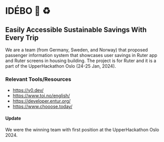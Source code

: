 # IDÉBO 🌱 ♻️
## Easily Accessible Sustainable Savings With Every Trip
We are a team (from Germany, Sweden, and Norway) that proposed passenger information system that showcases user savings in Ruter app and Ruter screens in housing building. The project is for Ruter and it is a part of the UpperHackathon Oslo (24-25 Jan, 2024).

### Relevant Tools/Resources
- https://v0.dev/
- https://www.toi.no/english/
- https://developer.entur.org/
- https://www.chooose.today/

#### Update
We were the winning team with first position at the UpperHackathon Oslo 2024.
